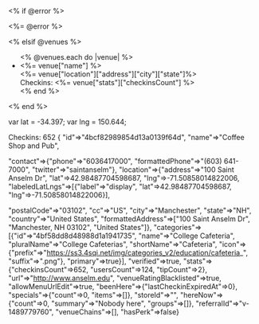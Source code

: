 <div>
  <% if @error %>
    <p><%= @error %></p>
  <% elsif @venues %>
    <ul>
    <% @venues.each do |venue| %>
      <li>
        <%= venue["name"] %><br>
        <%= venue["location"]["address"]["city"]["state"]%><br>
        Checkins: <%= venue["stats"]["checkinsCount"] %>
      </li>
    <% end %>
    </ul>
  <% end %>
</div>


  var lat = -34.397;
    var lng = 150.644;

    

Checkins: 652 {
"id"=>"4bcf82989854d13a0139f64d", 
"name"=>"Coffee Shop and Pub", 

"contact"=>{"phone"=>"6036417000", "formattedPhone"=>"(603) 641-7000", "twitter"=>"saintanselm"}, "location"=>{"address"=>"100 Saint Anselm Dr", "lat"=>42.98487704598687, "lng"=>-71.50858014822006, "labeledLatLngs"=>[{"label"=>"display", "lat"=>42.98487704598687, "lng"=>-71.50858014822006}], 

"postalCode"=>"03102", "cc"=>"US", "city"=>"Manchester", "state"=>"NH", "country"=>"United States", "formattedAddress"=>["100 Saint Anselm Dr", "Manchester, NH 03102", "United States"]}, "categories"=>[{"id"=>"4bf58dd8d48988d1a1941735", "name"=>"College Cafeteria", "pluralName"=>"College Cafeterias", "shortName"=>"Cafeteria", "icon"=>{"prefix"=>"https://ss3.4sqi.net/img/categories_v2/education/cafeteria_", "suffix"=>".png"}, "primary"=>true}], "verified"=>true, "stats"=>{"checkinsCount"=>652, "usersCount"=>124, "tipCount"=>2}, "url"=>"http://www.anselm.edu", "venueRatingBlacklisted"=>true, "allowMenuUrlEdit"=>true, "beenHere"=>{"lastCheckinExpiredAt"=>0}, "specials"=>{"count"=>0, "items"=>[]}, "storeId"=>"", "hereNow"=>{"count"=>0, "summary"=>"Nobody here", "groups"=>[]}, "referralId"=>"v-1489779760", "venueChains"=>[], "hasPerk"=>false}